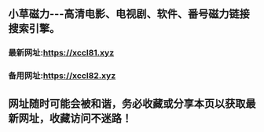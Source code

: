 ## **小草磁力---高清电影、电视剧、软件、番号磁力链接搜索引擎。**
### 最新网址:<a href="https://xccl81.xyz" target="_blank">https://xccl81.xyz</a>
### 备用网址:<a href="https://xccl82.xyz" target="_blank">https://xccl82.xyz</a>
## 网址随时可能会被和谐，务必收藏或分享本页以获取最新网址，收藏访问不迷路！
